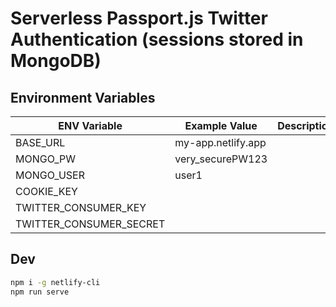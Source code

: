 # Serverless Passport.js Twitter Authentication (sessions stored in MongoDB)

## Environment Variables

| ENV Variable            | Example Value      | Description |
| ----------------------- | ------------------ | ----------- |
| BASE_URL                | my-app.netlify.app |             |
| MONGO_PW                | very_securePW123   |             |
| MONGO_USER              | user1              |             |
| COOKIE_KEY              |                    |             |
| TWITTER_CONSUMER_KEY    |                    |             |
| TWITTER_CONSUMER_SECRET |                    |             |

## Dev

```bash
npm i -g netlify-cli
npm run serve
```
